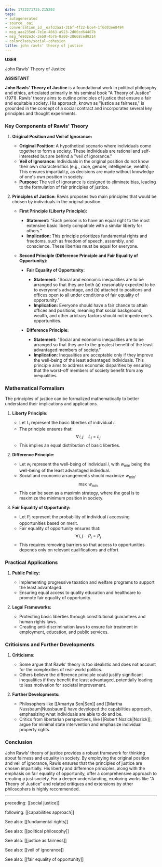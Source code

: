 ```yaml
---
date: 1722271735.215203
tags:
- autogenerated
- source__oai
- conversation_id__eafd3aa1-316f-4f22-bce4-1f6d03ee8494
- msg_aaa235ed-7e1e-4663-a923-2d00cd64407b
- msg_fe902e3c-2eb0-4b76-8a00-38668ced9214
- colorclass/social-cohesion
title: john rawls' theory of justice
---
```


**USER**

John Rawls' Theory of Justice


**ASSISTANT**

**John Rawls' Theory of Justice** is a foundational work in political philosophy and ethics, articulated primarily in his seminal book "A Theory of Justice" (1971). Rawls' theory aims to outline principles of justice that ensure a fair and equitable society. His approach, known as "justice as fairness," is grounded in the concept of a social contract and incorporates several key principles and thought experiments.

### Key Components of Rawls' Theory

1. **Original Position and Veil of Ignorance:**
   - **Original Position:** A hypothetical scenario where individuals come together to form a society. These individuals are rational and self-interested but are behind a "veil of ignorance."
   - **Veil of Ignorance:** Individuals in the original position do not know their own characteristics (e.g., race, gender, intelligence, wealth). This ensures impartiality, as decisions are made without knowledge of one's own position in society.
   - **Purpose:** The veil of ignorance is designed to eliminate bias, leading to the formulation of fair principles of justice.

2. **Principles of Justice:**
   Rawls proposes two main principles that would be chosen by individuals in the original position:

   - **First Principle (Liberty Principle):**
     - **Statement:** "Each person is to have an equal right to the most extensive basic liberty compatible with a similar liberty for others."
     - **Implication:** This principle prioritizes fundamental rights and freedoms, such as freedom of speech, assembly, and conscience. These liberties must be equal for everyone.

   - **Second Principle (Difference Principle and Fair Equality of Opportunity):**
     - **Fair Equality of Opportunity:**
       - **Statement:** "Social and economic inequalities are to be arranged so that they are both (a) reasonably expected to be to everyone's advantage, and (b) attached to positions and offices open to all under conditions of fair equality of opportunity."
       - **Implication:** Everyone should have a fair chance to attain offices and positions, meaning that social background, wealth, and other arbitrary factors should not impede one's opportunities.

     - **Difference Principle:**
       - **Statement:** "Social and economic inequalities are to be arranged so that they are to the greatest benefit of the least advantaged members of society."
       - **Implication:** Inequalities are acceptable only if they improve the well-being of the least advantaged individuals. This principle aims to address economic disparities by ensuring that the worst-off members of society benefit from any inequalities.

### Mathematical Formalism

The principles of justice can be formalized mathematically to better understand their implications and applications.

1. **Liberty Principle:**
   - Let $L_i$ represent the basic liberties of individual $i$.
   - The principle ensures that:
     $$
     \forall \, i, j \quad L_i = L_j
     $$
   - This implies an equal distribution of basic liberties.

2. **Difference Principle:**
   - Let $w_i$ represent the well-being of individual $i$, with $w_{\text{min}}$ being the well-being of the least advantaged individual.
   - Social and economic arrangements should maximize $w_{\text{min}}$:
     $$
     \max \, w_{\text{min}}
     $$
   - This can be seen as a maximin strategy, where the goal is to maximize the minimum position in society.

3. **Fair Equality of Opportunity:**
   - Let $P_i$ represent the probability of individual $i$ accessing opportunities based on merit.
   - Fair equality of opportunity ensures that:
     $$
     \forall \, i, j \quad P_i = P_j
     $$
   - This requires removing barriers so that access to opportunities depends only on relevant qualifications and effort.

### Practical Applications

1. **Public Policy:**
   - Implementing progressive taxation and welfare programs to support the least advantaged.
   - Ensuring equal access to quality education and healthcare to promote fair equality of opportunity.

2. **Legal Frameworks:**
   - Protecting basic liberties through constitutional guarantees and human rights laws.
   - Creating anti-discrimination laws to ensure fair treatment in employment, education, and public services.

### Criticisms and Further Developments

1. **Criticisms:**
   - Some argue that Rawls' theory is too idealistic and does not account for the complexities of real-world politics.
   - Others believe the difference principle could justify significant inequalities if they benefit the least advantaged, potentially leading to less motivation for societal improvement.

2. **Further Developments:**
   - Philosophers like [[Amartya Sen|Sen]] and [[Martha Nussbaum|Nussbaum]] have developed the capabilities approach, emphasizing what individuals are able to do and be.
   - Critics from libertarian perspectives, like [[Robert Nozick|Nozick]], argue for minimal state intervention and emphasize individual property rights.

### Conclusion

John Rawls' theory of justice provides a robust framework for thinking about fairness and equality in society. By employing the original position and veil of ignorance, Rawls ensures that the principles of justice are chosen impartially. His liberty and difference principles, along with the emphasis on fair equality of opportunity, offer a comprehensive approach to creating a just society. For a deeper understanding, exploring works like "A Theory of Justice" and related critiques and extensions by other philosophers is highly recommended.


---

preceding: [[social justice]]  


following: [[capabilities approach]]

See also: [[fundamental rights]]


See also: [[political philosophy]]


See also: [[justice as fairness]]


See also: [[veil of ignorance]]


See also: [[fair equality of opportunity]]